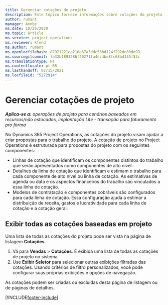 ```yaml
---
title: Gerenciar cotações de projeto
description: Este tópico fornece informações sobre cotações do projeto.
author: rumant
manager: Annbe
ms.date: 10/26/2020
ms.topic: article
ms.service: project-operations
ms.reviewer: kfend
ms.author: rumant
ms.openlocfilehash: 87921221ea210e67a3ddc53bd124f292de80de99
ms.sourcegitcommit: fa32b1893286f20271fa4ec4be8fc68bd135f53c
ms.translationtype: HT
ms.contentlocale: pt-BR
ms.lasthandoff: 02/15/2021
ms.locfileid: "5272914"
---
```

# <a name="manage-project-quotes"></a>Gerenciar cotações de projeto

_**Aplica-se a:** operações de projeto para cenários baseados em recursos/não estocados, implantação Lite - transação para faturamento pro forma_

No Dynamics 365 Project Operations, as cotações do projeto visam ajudar a criar propostas para o trabalho do projeto. A cotação de projeto no Project Operations é estruturada para propostas do projeto com os seguintes componentes:

  - Linhas de cotação que identificam os componentes distintos do trabalho que serão apresentados como componentes de alto nível.
  - Detalhes da linha de cotação que identificam e estimam o trabalho para cada componente de alto nível ou linha de cotação. As estimativas de agenda ou data e os aspectos financeiros do trabalho são vinculados a essa linha de cotação.
  - Modelos de contratação e componentes cobráveis são configurados para cada linha de cotação. Essa configuração ajuda a estimar a distribuição de receita, gastos e lucratividade para cada linha de cotação e a cotação geral.

## <a name="view-all-project-based-quotes"></a>Exibir todas as cotações baseadas em projeto

Uma lista de todas as cotações do projeto pode ser vista na página de listagem **Cotações**. 

1. Vá para **Vendas** > **Cotações**. É exibida uma lista de todas as cotações de projeto no sistema. 
2. Use **Exibir Seletor** para selecionar outras exibições filtradas das cotações. Usando critérios de filtro personalizados, você pode configurar suas próprias exibições e opções de navegação.

As cotações podem ser criadas ou excluídas desta página de listagem ou de páginas de detalhes.


[!INCLUDE[footer-include](../../includes/footer-banner.md)]